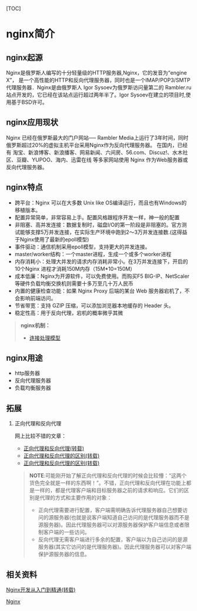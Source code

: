 [TOC]



# nginx简介



## nginx起源

Nginx是俄罗斯人编写的十分轻量级的HTTP服务器,Nginx，它的发音为“engine X”， 是一个高性能的HTTP和反向代理服务器，同时也是一个IMAP/POP3/SMTP 代理服务器．Nginx是由俄罗斯人 Igor Sysoev为俄罗斯访问量第二的 Rambler.ru站点开发的，它已经在该站点运行超过两年半了。Igor Sysoev在建立的项目时,使用基于BSD许可。



## nginx应用现状

Nginx 已经在俄罗斯最大的门户网站── Rambler Media上运行了3年时间，同时俄罗斯超过20%的虚拟主机平台采用Nginx作为反向代理服务器。 在国内，已经有 淘宝、新浪博客、新浪播客、网易新闻、六间房、56.com、Discuz!、水木社区、豆瓣、YUPOO、海内、迅雷在线 等多家网站使用 Nginx 作为Web服务器或反向代理服务器。



## nginx特点

- 跨平台：Nginx 可以在大多数 Unix like OS编译运行，而且也有Windows的移植版本。
- 配置异常简单，非常容易上手。配置风格跟程序开发一样，神一般的配置
- 非阻塞、高并发连接：数据复制时，磁盘I/O的第一阶段是非阻塞的。官方测试能够支撑5万并发连接，在实际生产环境中跑到2～3万并发连接数.(这得益于Nginx使用了最新的epoll模型)
- 事件驱动：通信机制采用epoll模型，支持更大的并发连接。
- master/worker结构：一个master进程，生成一个或多个worker进程
- 内存消耗小：处理大并发的请求内存消耗非常小。在3万并发连接下，开启的10个Nginx 进程才消耗150M内存（15M*10=150M） 
- 成本低廉：Nginx为开源软件，可以免费使用。而购买F5 BIG-IP、NetScaler等硬件负载均衡交换机则需要十多万至几十万人民币
- 内置的健康检查功能：如果 Nginx Proxy 后端的某台 Web 服务器宕机了，不会影响前端访问。
- 节省带宽：支持 GZIP 压缩，可以添加浏览器本地缓存的 Header 头。
- 稳定性高：用于反向代理，宕机的概率微乎其微

> **nginx机制：**
>
> - [连接处理模型](http://nginx.org/en/docs/events.html)




## nginx用途

- http服务器
- 反向代理服务器
- 负载均衡服务器



## 拓展

1. 正向代理和反向代理

   网上比较不错的文章：

   - [正向代理和反向代理(转载)](https://www.cnblogs.com/Anker/p/6056540.html)
   - [正向代理和反向代理的区别(转载)](https://blog.csdn.net/m13666368773/article/details/8060481)
   - [正向代理和反向代理的区别(转载)](https://www.jianshu.com/p/208c02c9dd1d)

   > **NOTE**:可能刚开始了解正向代理和反向代理的时候会比较懵：“这两个货色完全就是一样的东西啊！”。不错，正向代理和反向代理在功能上都是一样的，都是代理客户端和目标服务器之前的请求和响应。它们的区别是代理的方式和主要作用的对象：
   >
   > - 正向代理需要进行配置，客户端需明确告诉代理服务器自己想要访问的源服务器(也就是说客户端知道自己访问的是代理服务器而不是源服务器)。因此代理服务器可以对源服务器保护客户端信息或者限制客户端的一些访问。
   > - 反向代理无需客户端进行多余的配置，客户端以为自己访问的是源服务器(其实它访问的是代理服务器)。因此代理服务器可以对客户端保护源服务器的信息。

   

## 相关资料

[Nginx开发从入门到精通(转载)](http://tengine.taobao.org/book/)

[Nginx](http://www.aosabook.org/en/nginx.html)




[^燕聪聪]: 唯天下之至拙，能胜天下之至巧

